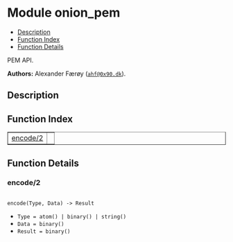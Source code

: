 

# Module onion_pem #
* [Description](#description)
* [Function Index](#index)
* [Function Details](#functions)

PEM API.

__Authors:__ Alexander Færøy ([`ahf@0x90.dk`](mailto:ahf@0x90.dk)).

<a name="description"></a>

## Description ##
<a name="index"></a>

## Function Index ##


<table width="100%" border="1" cellspacing="0" cellpadding="2" summary="function index"><tr><td valign="top"><a href="#encode-2">encode/2</a></td><td></td></tr></table>


<a name="functions"></a>

## Function Details ##

<a name="encode-2"></a>

### encode/2 ###

<pre><code>
encode(Type, Data) -&gt; Result
</code></pre>

<ul class="definitions"><li><code>Type = atom() | binary() | string()</code></li><li><code>Data = binary()</code></li><li><code>Result = binary()</code></li></ul>

